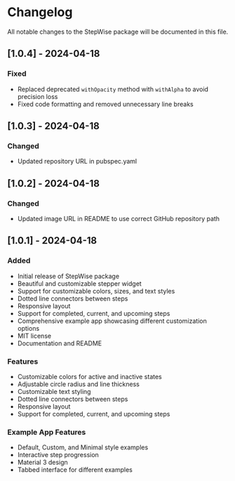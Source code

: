# Changelog

All notable changes to the StepWise package will be documented in this file.

## [1.0.4] - 2024-04-18

### Fixed
- Replaced deprecated `withOpacity` method with `withAlpha` to avoid precision loss
- Fixed code formatting and removed unnecessary line breaks

## [1.0.3] - 2024-04-18

### Changed
- Updated repository URL in pubspec.yaml

## [1.0.2] - 2024-04-18

### Changed
- Updated image URL in README to use correct GitHub repository path

## [1.0.1] - 2024-04-18

### Added
- Initial release of StepWise package
- Beautiful and customizable stepper widget
- Support for customizable colors, sizes, and text styles
- Dotted line connectors between steps
- Responsive layout
- Support for completed, current, and upcoming steps
- Comprehensive example app showcasing different customization options
- MIT license
- Documentation and README

### Features
- Customizable colors for active and inactive states
- Adjustable circle radius and line thickness
- Customizable text styling
- Dotted line connectors between steps
- Responsive layout
- Support for completed, current, and upcoming steps

### Example App Features
- Default, Custom, and Minimal style examples
- Interactive step progression
- Material 3 design
- Tabbed interface for different examples
